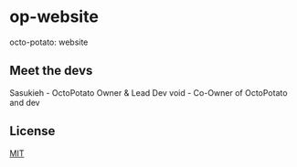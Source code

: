 # op-website
octo-potato: website

## Meet the devs
Sasukieh - OctoPotato Owner & Lead Dev
void - Co-Owner of OctoPotato and dev

## License
[MIT](https://github.com/octo-potato/op-website/blob/master/LICENSE)
